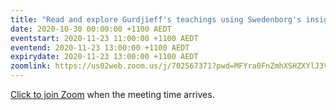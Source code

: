 ```yaml
---
title: "Read and explore Gurdjieff's teachings using Swedenborg's insights"
date: 2020-10-30 00:00:00 +1100 AEDT
eventstart: 2020-11-23 11:00:00 +1100 AEDT
eventend: 2020-11-23 13:00:00 +1100 AEDT
expirydate: 2020-11-23 13:00:00 +1100 AEDT
zoomlink: https://us02web.zoom.us/j/702567371?pwd=MFYra0FnZmhXSHZXYlJ3VE5GMGkwZz09
---
```


[Click to join Zoom](https://us02web.zoom.us/j/702567371?pwd=MFYra0FnZmhXSHZXYlJ3VE5GMGkwZz09) when the meeting time arrives.